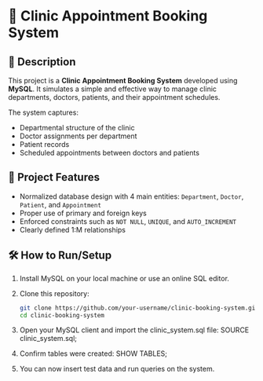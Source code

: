 # 🏥 Clinic Appointment Booking System

## 📘 Description

This project is a **Clinic Appointment Booking System** developed using **MySQL**. It simulates a simple and effective way to manage clinic departments, doctors, patients, and their appointment schedules.

The system captures:
- Departmental structure of the clinic
- Doctor assignments per department
- Patient records
- Scheduled appointments between doctors and patients

## 🧠 Project Features

- Normalized database design with 4 main entities: `Department`, `Doctor`, `Patient`, and `Appointment`
- Proper use of primary and foreign keys
- Enforced constraints such as `NOT NULL`, `UNIQUE`, and `AUTO_INCREMENT`
- Clearly defined 1:M relationships

## 🛠️ How to Run/Setup

1. Install MySQL on your local machine or use an online SQL editor.
2. Clone this repository:

   ```bash
   git clone https://github.com/your-username/clinic-booking-system.git
   cd clinic-booking-system
3. Open your MySQL client and import the clinic_system.sql file:
   SOURCE clinic_system.sql;
4. Confirm tables were created:
   SHOW TABLES;
5. You can now insert test data and run queries on the system.
